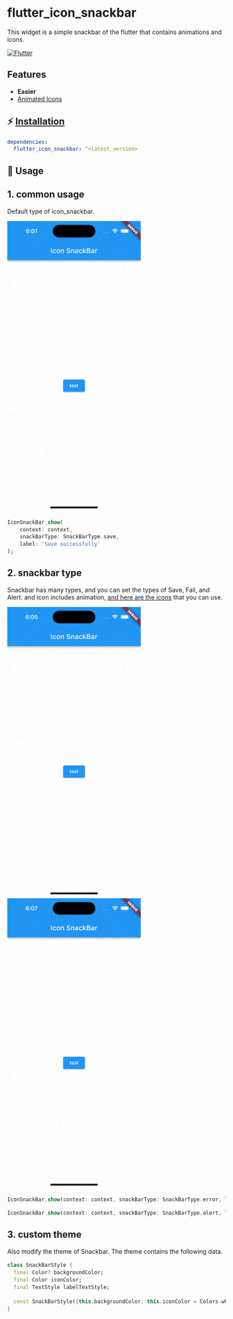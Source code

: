 # flutter_icon_snackbar

This widget is a simple snackbar of the flutter that contains animations and icons.

[![Flutter](https://img.shields.io/badge/Platform-Flutter-blue.svg)](https://flutter.dev/)

## Features

- **Easier**
- [Animated Icons](https://pub.dev/packages/icon_animated)

## ⚡ [Installation](https://flutter.dev/docs/development/packages-and-plugins/using-packages)

```yaml
dependencies:
  flutter_icon_snackbar: ^<latest_version>
```

## 💪 Usage

## 1. common usage

Default type of icon_snackbar.

<img width="308" alt="" src="https://github.com/GiYeongUM/flutter_icon_snackbar/raw/main/images/snackbar_type_1.gif">

``` dart
IconSnackBar.show(
    context: context, 
    snackBarType: SnackBarType.save, 
    label: 'Save successfully'
);
```

## 2. snackbar type

Snackbar has many types, and you can set the types of Save, Fail, and Alert. and icon includes animation, [and here are the icons](https://pub.dev/packages/icon_animated) that you can use.

<img width="308" alt="" src="https://github.com/GiYeongUM/flutter_icon_snackbar/raw/main/images/snackbar_type_2.gif">
<img width="308" alt="" src="https://github.com/GiYeongUM/flutter_icon_snackbar/raw/main/images/snackbar_type_3.gif">

``` dart
IconSnackBar.show(context: context, snackBarType: SnackBarType.error, label: 'Save failed!');
```

``` dart
IconSnackBar.show(context: context, snackBarType: SnackBarType.alert, label: 'Data required');
```

## 3. custom theme

Also modify the theme of Snackbar. The theme contains the following data.

``` dart
class SnackBarStyle {
  final Color? backgroundColor;
  final Color iconColor;
  final TextStyle labelTextStyle;

  const SnackBarStyle({this.backgroundColor, this.iconColor = Colors.white, this.labelTextStyle = const TextStyle()});
}
```



